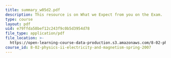 ```yaml
---
title: summary_w05d2.pdf
description: This resource is on What we Expect from you on the Exam.
type: course
layout: pdf
uid: e79ffda58bef12c243f9c0b5d3954d78
file_type: application/pdf
file_location: >-
  https://open-learning-course-data-production.s3.amazonaws.com/8-02-physics-ii-electricity-and-magnetism-spring-2007/e79ffda58bef12c243f9c0b5d3954d78_summary_w05d2.pdf
course_id: 8-02-physics-ii-electricity-and-magnetism-spring-2007
---
```

